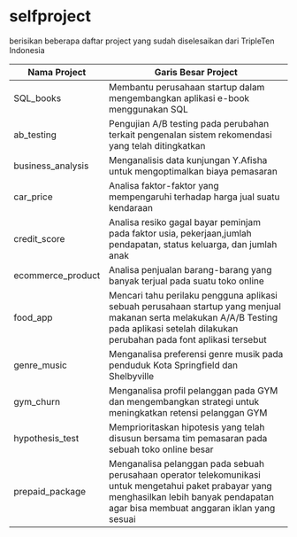# selfproject
berisikan beberapa daftar project yang sudah diselesaikan dari TripleTen Indonesia

Nama Project | Garis Besar Project 
------------ | --------------
SQL_books | Membantu perusahaan startup dalam mengembangkan aplikasi e-book menggunakan SQL
ab_testing | Pengujian A/B testing pada perubahan terkait pengenalan sistem rekomendasi yang telah ditingkatkan󠀲󠀡󠀠󠀦󠀥󠀨󠀢󠀧󠀳
business_analysis | Menganalisis data kunjungan Y.Afisha untuk mengoptimalkan biaya pemasaran
car_price | Analisa faktor-faktor yang mempengaruhi terhadap harga jual suatu kendaraan
credit_score | Analisa resiko gagal bayar peminjam pada faktor usia, pekerjaan,jumlah pendapatan, status keluarga, dan jumlah anak
ecommerce_product | Analisa penjualan barang-barang yang banyak terjual pada suatu toko online
food_app | Mencari tahu perilaku pengguna aplikasi sebuah perusahaan startup yang menjual makanan serta melakukan A/A/B Testing pada aplikasi setelah dilakukan perubahan pada font aplikasi tersebut
genre_music | Menganalisa preferensi genre musik pada penduduk Kota Springfield dan Shelbyville
gym_churn | Menganalisa profil pelanggan pada GYM dan mengembangkan strategi untuk meningkatkan retensi pelanggan GYM
hypothesis_test | Memprioritaskan hipotesis yang telah disusun bersama tim pemasaran pada sebuah toko online besar
prepaid_package | Menganalisa pelanggan pada sebuah perusahaan operator telekomunikasi untuk mengetahui paket prabayar yang menghasilkan lebih banyak pendapatan agar bisa membuat anggaran iklan yang sesuai



